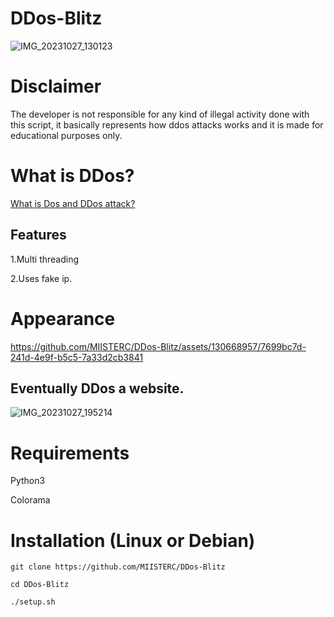 # DDos-Blitz
![IMG_20231027_130123](https://github.com/MIISTERC/DDos-Blitz/assets/130668957/87d35a4c-436e-40eb-8e68-c8f3f3d72967)
# Disclaimer
The developer is not responsible for any kind of illegal activity done with this script, it basically represents how ddos attacks works and it is made for educational purposes only.
# What is DDos?
[What is Dos and DDos attack?](https://en.m.wikipedia.org/wiki/Denial-of-service_attack)
## Features 
1.Multi threading

2.Uses fake ip.
# Appearance


https://github.com/MIISTERC/DDos-Blitz/assets/130668957/7699bc7d-241d-4e9f-b5c5-7a33d2cb3841

## Eventually DDos a website.
![IMG_20231027_195214](https://github.com/MIISTERC/DDos-Blitz/assets/130668957/5902961f-15ff-4caa-8b01-366d4b015ea6)

# Requirements
Python3


Colorama

# Installation (Linux or Debian)
```
git clone https://github.com/MIISTERC/DDos-Blitz

cd DDos-Blitz

./setup.sh
```

